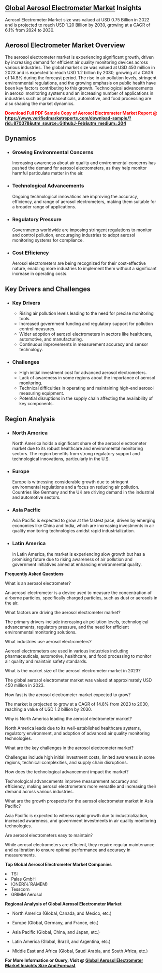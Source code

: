 <h2><a href="https://www.verifiedmarketreports.com/download-sample/?rid=870378&amp;utm_source=GithubJ&amp;utm_medium=204" target="_blank">Global Aerosol Electrometer Market</a> Insights</h2><p>Aerosol Electrometer Market size was valued at USD 0.75 Billion in 2022 and is projected to reach USD 1.20 Billion by 2030, growing at a CAGR of 6.1% from 2024 to 2030.</p><p> <h2>Aerosol Electrometer Market Overview</h2> <p>The aerosol electrometer market is experiencing significant growth, driven by increasing demand for efficient air quality monitoring devices across various industries. The global market size was valued at USD 450 million in 2023 and is expected to reach USD 1.2 billion by 2030, growing at a CAGR of 14.8% during the forecast period. The rise in air pollution levels, stringent environmental regulations, and the growing emphasis on public health have been key factors contributing to this growth. Technological advancements in aerosol monitoring systems and an increasing number of applications in industries such as pharmaceuticals, automotive, and food processing are also shaping the market dynamics.</p> <p><strong><p><span class=""><span style="color: #ff0000;"><strong>Download Full PDF Sample Copy of Aerosol Electrometer Market Report</strong> @ </span><a href="https://www.verifiedmarketreports.com/download-sample/?rid=870378&amp;utm_source=GithubJ-Feb&amp;utm_medium=204" target="_blank">https://www.verifiedmarketreports.com/download-sample/?rid=870378&amp;utm_source=GithubJ-Feb&amp;utm_medium=204</a></span></p></strong></p> <h2>Dynamics</h2> <ul> <li><h3>Growing Environmental Concerns</h3> Increasing awareness about air quality and environmental concerns has pushed the demand for aerosol electrometers, as they help monitor harmful particulate matter in the air.</li> <li><h3>Technological Advancements</h3> Ongoing technological innovations are improving the accuracy, efficiency, and range of aerosol electrometers, making them suitable for a broader range of applications.</li> <li><h3>Regulatory Pressure</h3> Governments worldwide are imposing stringent regulations to monitor and control pollution, encouraging industries to adopt aerosol monitoring systems for compliance.</li> <li><h3>Cost Efficiency</h3> Aerosol electrometers are being recognized for their cost-effective nature, enabling more industries to implement them without a significant increase in operating costs.</li> </ul> <h2>Key Drivers and Challenges</h2> <ul> <li><h3>Key Drivers</h3> <ul> <li>Rising air pollution levels leading to the need for precise monitoring tools.</li> <li>Increased government funding and regulatory support for pollution control measures.</li> <li>Wider adoption of aerosol electrometers in sectors like healthcare, automotive, and manufacturing.</li> <li>Continuous improvements in measurement accuracy and sensor technology.</li> </ul> </li> <li><h3>Challenges</h3> <ul> <li>High initial investment cost for advanced aerosol electrometers.</li> <li>Lack of awareness in some regions about the importance of aerosol monitoring.</li> <li>Technical difficulties in operating and maintaining high-end aerosol measuring equipment.</li> <li>Potential disruptions in the supply chain affecting the availability of key components.</li> </ul> </li> </ul> <h2>Region Analysis</h2> <ul> <li><h3>North America</h3> North America holds a significant share of the aerosol electrometer market due to its robust healthcare and environmental monitoring sectors. The region benefits from strong regulatory support and technological innovations, particularly in the U.S.</li> <li><h3>Europe</h3> Europe is witnessing considerable growth due to stringent environmental regulations and a focus on reducing air pollution. Countries like Germany and the UK are driving demand in the industrial and automotive sectors.</li> <li><h3>Asia Pacific</h3> Asia Pacific is expected to grow at the fastest pace, driven by emerging economies like China and India, which are increasing investments in air quality monitoring technologies amidst rapid industrialization.</li> <li><h3>Latin America</h3> In Latin America, the market is experiencing slow growth but has a promising future due to rising awareness of air pollution and government initiatives aimed at enhancing environmental quality.</li> </ul> <p><strong>Frequently Asked Questions</strong></p> <p>What is an aerosol electrometer?</p> <p>An aerosol electrometer is a device used to measure the concentration of airborne particles, specifically charged particles, such as dust or aerosols in the air.</p> <p>What factors are driving the aerosol electrometer market?</p> <p>The primary drivers include increasing air pollution levels, technological advancements, regulatory pressure, and the need for efficient environmental monitoring solutions.</p> <p>What industries use aerosol electrometers?</p> <p>Aerosol electrometers are used in various industries including pharmaceuticals, automotive, healthcare, and food processing to monitor air quality and maintain safety standards.</p> <p>What is the market size of the aerosol electrometer market in 2023?</p> <p>The global aerosol electrometer market was valued at approximately USD 450 million in 2023.</p> <p>How fast is the aerosol electrometer market expected to grow?</p> <p>The market is projected to grow at a CAGR of 14.8% from 2023 to 2030, reaching a value of USD 1.2 billion by 2030.</p> <p>Why is North America leading the aerosol electrometer market?</p> <p>North America leads due to its well-established healthcare systems, regulatory environment, and adoption of advanced air quality monitoring technologies.</p> <p>What are the key challenges in the aerosol electrometer market?</p> <p>Challenges include high initial investment costs, limited awareness in some regions, technical complexities, and supply chain disruptions.</p> <p>How does the technological advancement impact the market?</p> <p>Technological advancements improve measurement accuracy and efficiency, making aerosol electrometers more versatile and increasing their demand across various industries.</p> <p>What are the growth prospects for the aerosol electrometer market in Asia Pacific?</p> <p>Asia Pacific is expected to witness rapid growth due to industrialization, increased awareness, and government investments in air quality monitoring technologies.</p> <p>Are aerosol electrometers easy to maintain?</p> <p>While aerosol electrometers are efficient, they require regular maintenance and calibration to ensure optimal performance and accuracy in measurements.</p> </p><p><strong>Top Global Aerosol Electrometer Market Companies</strong></p><div data-test-id=""><p><li>TSI</li><li> Palas GmbH</li><li> IONERï¼ˆRAMEM)</li><li> Tesscorn</li><li> GRIMM Aerosol</li></p><div><strong>Regional Analysis of&nbsp;Global Aerosol Electrometer Market</strong></div><ul><li dir="ltr"><p dir="ltr">North America&nbsp;(Global, Canada, and Mexico, etc.)</p></li><li dir="ltr"><p dir="ltr">Europe (Global, Germany, and France, etc.)</p></li><li dir="ltr"><p dir="ltr">Asia Pacific&nbsp;(Global, China, and Japan, etc.)</p></li><li dir="ltr"><p dir="ltr">Latin America&nbsp;(Global, Brazil, and Argentina, etc.)</p></li><li dir="ltr">Middle East and Africa&nbsp;(Global, Saudi Arabia, and South Africa, etc.)</li></ul><p><strong>For More Information or Query, Visit @&nbsp;</strong><strong><a href="https://www.verifiedmarketreports.com/product/aerosol-electrometer-market/?utm_source=GithubJ&amp;utm_medium=204" target="_blank">Global Aerosol Electrometer Market Insights Size And Forecast</a></strong></p></div>
